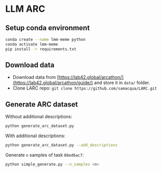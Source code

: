 # LLM ARC

## Setup conda environment

```bash
conda create --name lmm-meme python
conda activate lmm-meme
pip install -r requirements.txt
```

## Download data

- Download data from [https://lab42.global/arcathon/](https://lab42.global/arcathon/guide/) and store it in `data/` folder.
- Clone LARC repo: `git clone https://github.com/samacqua/LARC.git`

## Generate ARC dataset

Without additional descriptions:
```bash
python generate_arc_dataset.py
```

With additional descriptions:
```bash
python generate_arc_dataset.py --add_descriptions
```

Generate `n` samples of task `08ed6ac7`:
```bash
python simple_generate.py --n_samples <n>
```
